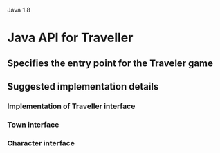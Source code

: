 Java 1.8

# Java API for Traveller

## Specifies the entry point for the Traveler game

## Suggested implementation details
### Implementation of Traveller interface


### Town interface


### Character interface
